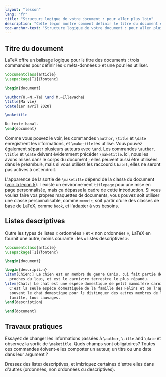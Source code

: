 ```yaml
---
layout: "lesson"
lang: "fr"
title: "Structure logique de votre document : pour aller plus loin"
description: "Cette leçon montre comment définir le titre du document et comment saisir des listes descriptives."
toc-anchor-text: "Structure logique de votre document : pour aller plus loin"
---
```


## Titre du document

LaTeX offre un balisage logique pour le titre des documents : trois commandes
pour définir les « méta-données » et une pour les utiliser.

```latex
\documentclass{article}
\usepackage[T1]{fontenc}

\begin{document}

\author{U.~N.~Tel \and M.~Illevache}
\title{Ma vie}
\date{1er avril 2020}

\maketitle

Du texte banal.
\end{document}
```

Comme vous pouvez le voir, les commandes `\author`, `\title` et `\date`
enregistrent les informations, et `\maketitle` les utilise. Vous pouvez
également séparer plusieurs auteurs avec `\and`. Les commandes `\author`,
`\title` et `\date` doivent évidemment précéder `\maketitle`. Ici, nous les
avons mises dans le corps du document ; elles peuvent aussi être utilisées
dans le préambule, mais si vous utilisez les raccourcis `babel`, elles ne seront
pas actives à cet endroit.

L'apparence de la sortie de `\maketitle` dépend de la classe du document
([voir la leçon 5](lesson-05)). Il existe un environnement `titlepage` pour
une mise en page personnalisée, mais ça dépasse la cadre de cette introduction.
Si vous voulez faire vos propres maquettes de documents, vous pouvez soit
utiliser une classe personnalisable, comme `memoir`, soit partir d'une des
classes de base de LaTeX, comme `book`, et l'adapter à vos besoins.


## Listes descriptives

Outre les types de listes « ordonnées » et « non ordonnées », LaTeX en fournit
une autre, moins courante : les « listes descriptives ».

```latex
\documentclass{article}
\usepackage[T1]{fontenc}

\begin{document}

\begin{description}
\item[Chien:] Le chien est un membre du genre Canis, qui fait partie des canidés
  proches du loup, et est le carnivore terrestre le plus répandu.
\item[Chat:] Le chat est une espèce domestique de petit mammifère carnivore.
  C'est la seule espèce domestiquée de la famille des Félins et on l'appelle
  souvent le chat domestique pour le distinguer des autres membres de la
  famille, tous sauvages.
\end{description}

\end{document}
```


## Travaux pratiques

Essayez de changer les informations passées à `\author`, `\title` and `\date` et
observez la sortie de `\maketitle`. Quels champs sont obligatoires? Toutes ces
commandes doivent-elles comporter un auteur, un titre ou une date dans leur
argument ?

Dressez des listes descriptives, et imbriquez certaines d'entre elles dans
d'autres (ordonnées, non ordonnées ou descriptives).
